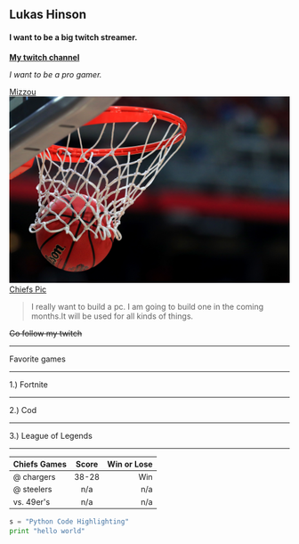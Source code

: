 ## Lukas Hinson

#### I want to be a big twitch streamer.

**[My twitch channel](https://www.twitch.tv/lr_zoop)**

*I want to be a pro gamer.*

[Mizzou](https://missouri.edu/)
![Basketball](basketball.jpg)
[Chiefs Pic](https://www.chiefs.com/photos/photo-gallery-chiefs-vs-chargers-pregame#36e9440d-34b0-4ac2-b706-1d585666d93c)

>I really want to build a pc. I am going to build one in the coming months.It will be used for all kinds of things.

~~Go follow my twitch~~
***
Favorite games
***
1.) Fortnite
***
2.) Cod
***
3.) League of Legends
***

| Chiefs Games     | Score           | Win or Lose |
| ------------- |:-------------:| -----:|
| @ chargers   | 38-28 | Win |
| @ steelers      | n/a      |   n/a |
| vs. 49er's | n/a      |    n/a |

```python
s = "Python Code Highlighting"
print "hello world"
```
